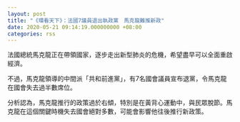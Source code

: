 ```yaml
---
layout: post
title: "《環看天下》：法國7議員退出執政黨　馬克龍難推新政"
date: 2020-05-21 09:14:19.000000000 +08:00
categories: rss
---
```


法國總統馬克龍正在帶領國家，逐步走出新型肺炎的危機，希望盡早可以全面重啟經濟。

不過，馬克龍領導的中間派「共和前進黨」，有7名國會議員宣布退黨，令馬克龍在國會失去過半數席位。

分析認為，馬克龍推行的政策過於右傾，特別是在黃背心運動中，與民眾脫節。馬克龍在這個關鍵時機失去國會絕對多數，可能會影響他往後推行新政策。
